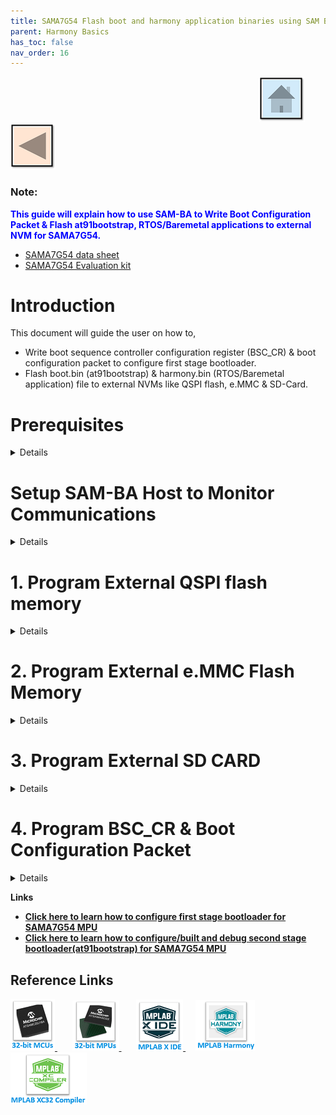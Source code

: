 ```yaml
---
title: SAMA7G54 Flash boot and harmony application binaries using SAM BA
parent: Harmony Basics
has_toc: false
nav_order: 16
---
```


&nbsp;&nbsp;&nbsp;&nbsp;&nbsp;&nbsp;&nbsp;&nbsp;&nbsp;&nbsp;&nbsp;&nbsp;&nbsp;&nbsp;&nbsp;&nbsp;&nbsp;&nbsp;&nbsp;&nbsp;&nbsp;&nbsp;&nbsp;&nbsp;&nbsp;&nbsp;&nbsp;&nbsp; &nbsp;&nbsp;&nbsp;&nbsp;&nbsp;&nbsp;&nbsp;&nbsp;&nbsp;&nbsp;&nbsp;&nbsp;&nbsp;&nbsp;&nbsp;&nbsp;&nbsp;&nbsp;&nbsp;&nbsp;&nbsp;&nbsp;&nbsp;&nbsp;&nbsp;&nbsp;&nbsp;&nbsp;&nbsp;&nbsp;&nbsp;&nbsp;&nbsp;&nbsp;&nbsp;&nbsp;&nbsp;&nbsp;&nbsp;&nbsp;&nbsp;&nbsp;&nbsp;&nbsp;&nbsp;&nbsp;&nbsp;&nbsp;&nbsp;&nbsp;&nbsp;&nbsp;&nbsp;&nbsp;&nbsp;&nbsp;&nbsp;&nbsp;&nbsp;&nbsp;&nbsp;&nbsp;&nbsp;&nbsp;&nbsp;&nbsp;&nbsp;&nbsp;&nbsp;&nbsp;&nbsp;&nbsp;[<img src="../../r_images/quick_home.png" title="Home">](../../../readme.md) [<img src="../../r_images/quick_back.png"  title="Back">](../readme.md)


### Note:
<span style="color:blue"> **This guide will explain how to use SAM-BA to  Write Boot Configuration Packet & Flash at91bootstrap, RTOS/Baremetal applications to external NVM for SAMA7G54.**</span>
- [SAMA7G54 data sheet](https://www.microchip.com/en-us/product/SAMA7G54)
- [SAMA7G54 Evaluation kit ](https://www.microchip.com/en-us/development-tool/EV21H18A)

# Introduction
This document will guide the user on how to, 
  * Write boot sequence controller configuration register (BSC_CR) & boot configuration packet to configure first stage bootloader.
  * Flash boot.bin (at91bootstrap) & harmony.bin (RTOS/Baremetal application) file to external NVMs like QSPI flash, e.MMC & SD-Card.

# Prerequisites
<details>
  <summary> Details
</summary>   <br>

* Familiar with the features of the SAM7G54-EK (board can be evaluation Kit) and understanding about the jumpers & Connectors on the board.
* Install SAM-BA tool on your windows host PC.
  * To Download the latest version of SAM-BA tool for Windows [click this link](https://www.microchip.com/en-us/development-tool/SAM-BA-In-system-Programmer).
  * Download the ZIP file and unzip it into a working directory of your choice.
  * Add the SAM-BA directory path to the environment variables.
    * To do this from your PC --> Open the Start Search, type in “env”.
    * Choose “Edit the system environment variables” --> Click "Environment Variables" --> "System Variables" --> add SAM-BA directory path to path variables.
      <img src = "images/7.png" align="middle">
  * Once the SAM-BA Host program has been installed, the execution of the application is from the Windows command prompt.

* [Refer this link](../sama7g54_configure_second_stage_bootloader/readme.md) to configure and build the at91bootstrap to load the application from the user preferred NVM like QSPI flash, e.MMC & SDCard.
  
  **Note:** This resultant at91bootstrap file (boot.bin) built with the preferred NVM configuration only to be used here.
* [Refer this link](https://github.com/search?q=org%3AMicrochip-MPLAB-Harmony+sam_a7g5&type=repositories) to build harmony application.
</details> 

# Setup SAM-BA Host to Monitor Communications 
<details>
  <summary> Details
</summary>   <br>
In this section you will establish SAM-BA Host Application communications with the target’s (SAMA7G54) SAM-BA Monitor. Then you will use the SAM-BA Host Applet (qspiflash) to erase and then write the boot.bin (at91bootstrap) and harmony.bin (MPLAB Harmony 3 application) binary images to NOR Flash Memory. 
<br>

Step 1: To communicate with the SAM-BA Monitor on the target, you must have installed the SAM-BA Host on a Host Computer. 

Step 2: Ensure there is no SD memory card inserted.

Step 3: Power the board by connecting a Micro-B USB cable to USBA port (J7) on the SAMA7G54-EK.

Step 4: Establish UART serial communication with PC through J24 on SAMA7G54 Evaluation Kit.

Step 5: Open Disable boot Jumper(J22) on SAMA7G54 Evaluation Kit.

Step 6: Follow below steps for SAMA7G54 Evaluation Kit:<br>
  *  Push and hold the "DISABLE BOOT" button. (This disables booting from the onboard memories - e.MMC Flash, SDCARD and QSPI flash Memory).<br>
  *  Reset the board by pressing and then releasing the reset "nRST" button.<br>
  *  Release the "DISABLE BOOT" button.<br>

Now, the SAMA7G54-EK will boot to the SAM-BA Monitor and start communications with the SAM-BA Host Application. 

***Note:***
  * SAM-BA communication Port can be j-link, serial or secure.

  * If user wants to program the SAMA7G54 Evaluation Kit, using j-link instead of serial UART port, then connect J24 with PC via USB cable and replace “serial” in SAM-BA commands with “j-link”.

    * Eg: Replace ***sam-ba -p serial -b sama7g5-ek -a lowlevel*** with ***sam-ba -p j-link -b sama7g5-ek -a lowlevel***

</details> 

# 1. Program External QSPI flash memory
<details>
  <summary> Details
</summary>  <br>

## 1.1. Erase QSPI flash memory
   Erase the contents of the QSPI Flash memory on the SAMA7G54-EK with the following command: 
   
   ***sam-ba -p j-link -b sama7g5-ek -a qspiflash -c erase***

   <mark>Example:</mark>

<img src = "images/step6.png" align="middle">

## 1.2. Program boot.bin to QSPI flash memory
   Program the boot.bin file on the SAMA7G54-EK with the following command: 
   
   ***sam-ba -p j-link -b sama7g5-ek -a qspiflash -c writeboot:boot.bin***
   * Note: Change directory to the location of boot.bin

   <mark>Example:</mark>

<img src = "images/step7.png" align="middle">


**Note:** [Refer this link](../sama7g54_configure_second_stage_bootloader/readme.md) to configure and build the at91bootstrap to load the application from QSPI.

The at91bootstrap file (boot.bin) built with QSPI configuration only to be used here.


## 1.3. Program harmony.bin to QSPI flash memory
   To program the application binary, harmony.bin file on the SAMA7G54-EK, use the following command:
   
   ***sam-ba -p j-link -b sama7g5-ek -a qspiflash -c write:harmony.bin:\<QSPI_OFFSET\>***
   
   **Note:**<br>
     * The \<QSPI_OFFSET\> should be the same offset used in the KCONFIG, while configuring the at91bootstrap to load from external QSPI <br>
     * Change directory to the location of harmony.bin.

   <mark>Example:</mark>

<img src = "images/step8.png" align="middle">

## <mark>Note:</mark>
To learn about more SAM-BA applet commands, refer your **SAM-BA installation directory**/doc/applet.html
</details> 


# 2. Program External e.MMC Flash Memory
<details>
  <summary> Details
</summary>   <br>		   
  To boot from e.MMC flash memory, we need to flash sdcard.img file in user partition area in e.MMC flash memory. 

## 2.1. Create sdcard.img file for boot.bin and harmony.bin.	
   
   To create **.img** file we need an SDCARD and a windows tool named **Win32DiskImager**. Click [here](https://win32diskimager.download/download-win32-disk-imager/) to download the tool.
   * First Partition the SDCARD with size of 4MB and format SDCARD with FAT or FAT32 file system.
   * Now place the boot.in and harmony.bin in SDCARD.
   * Install Win32DiskImager Tool and open the tool.
       * In Device tab, select the drive for which the image file needs to be created.
	     <img src = "images/step1.png" align="middle">
       * In ImageFile tab, enter the path and file name with extention(.img) to store the generated image file.
	     <img src = "images/step2.png" align="middle">
       * Now select the check box next to **Read Only Allocated Partitions** and click on **Read** button.
	     <img src = "images/step3.png" align="middle">
	   * When reading is completed, a pop-up window will be displayed with status as **Read Successful**.
	     <img src = "images/step4.png" align="middle">
	   * Now the generated image(.img) file will be available in above mentioned location. 	 

## 2.2. Program sdcard.img file to e.MMC flash memory
   To program the sdcard.img file on the SAMA7G54-EK with the following command:
   
   ***sam-ba -p j-link -b sama7g5-ek -a sdmmc -c write:sdcard.img***

 <mark>Example:</mark>

<img src = "images/step5.png" align="middle">

**Note:** [Refer this link](../sama7g54_configure_second_stage_bootloader/readme.md) to configure and build the at91bootstrap to load the application from e.MMC flash memory.

The at91bootstrap file (boot.bin) built with e.MMC configuration only to be used here.

## <mark>Note:</mark>
To learn about more SAM-BA applet commands, refer your **SAM-BA installation directory**/doc/applet.html
</details> 

# 3. Program External SD CARD
<details>
  <summary> Details
</summary>   <br>
To program the at91bootstrap -boot.bin file and application binary -harmony.bin file on SD-card:

  * (i) Format the SD card using your PC/Laptop.
  * (ii) Copy and paste boot.bin and harmony.bin into the SD card from your host PC.

**Note:** [Refer this link](../sama7g5_configure_second_stage_bootloader/readme.md) to configure and build the at91bootstrap to load the application from SD Card.

The at91bootstrap file (boot.bin) built with SD card configuration should be used here.

</details>


# 4. Program BSC_CR & Boot Configuration Packet
<details>
  <summary> Details
</summary>   <br>
After a reset, The ROM code reads the Boot Configuration Packet from the SRAM dedicated to Emulation mode if the bit BSC_CR.EMUL_EN is set to 1 or from the OTP matrix and configure boot sequence, Enable/Disable Monitor, configure the serial console UART.

Using Emulated OTP enables the user to test several boot configuration options, including secure boot mode without programming the OTP.

**Note:** If Emulation mode is enabled, the emulation SRAM is not backed up. After a power off/on, the configuration and content are lost.

## 4.1. Enable/Disable Emulation mode in BSC_CR

To Enable/Disable Emulation mode in Boot Sequence Controller Configuration Register (BSC_CR), the following SAM-BA command should be used:

To Enable Emulation Mode:

***sam-ba -p j-link -b sama7g5-ek -a bootconfig -c writecfg:bscr: EMULATION_ENABLED***

To Disable Emulation Mode:

***sam-ba -p j-link -b sama7g5-ek -a bootconfig -c writecfg:bscr: EMULATION_DISABLED***

## 4.2. Steps to write Boot Configuration Packet to emulated SRAM
 1. Emulation enable : sam-ba -p j-link -b sama7g5-ek -a bootconfig -c writecfg:bscr:EMULATION_ENABLED
 2. Reset            : sam-ba -p j-link -b sama7g5-ek -a bootconfig -c resetemul
 3. Refresh config   : sam-ba -p j-link -b sama7g5-ek -a bootconfig -c refreshcfg:emul
 4. Write Config     : sam-ba -p j-link -b sama7g5-ek -a bootconfig -c writecfg:bcp-emul:DBGU,SDMMC0_IOSET1 
 5. Lock config      : sam-ba -p j-link -b sama7g5-ek -a bootconfig -c lockcfg:bcp-emul

## 4.3. Steps to write Boot Configuration Packet to OTP
 1. Emulation disable: sam-ba -p j-link -b sama7g5-ek -a bootconfig -c writecfg:bscr:EMULATION_DISABLED
 2. Refresh config   : sam-ba -p j-link -b sama7g5-ek -a bootconfig -c refreshcfg:otp
 3. Write Config     : sam-ba -p j-link -b sama7g5-ek -a bootconfig -c writecfg:bcp-otp:DBGU,SDMMC0_IOSET1 
 4. Lock config      : sam-ba -p j-link -b sama7g5-ek -a bootconfig -c lockcfg:bcp-otp

## 4.4. Boot Configuration Packet different configurations available
The writecfg command programs the Boot Configuration Packet (BCP) into the ***Emulated SRAM***, if the ***emulation mode of the OTPC is enabled***. Else BCP packets are stored inside the ***OTP matrix***.

User can use the below command to get the full list of boot configurations possible:

***sam-ba -p j-link -b sama7g5-ek -a bootconfig -c writecfg:help***

<mark>Example boot configurations:</mark>

boot config with Serial Console on FLEXCOM0, boot from SDMMC1 store in OTP matrix

***sam-ba -p j-link -b sama7g5-ek -a bootconfig -c writecfg: bcp-otp:FLEXCOM0_USART_IOSET1,SDMMC1_IOSET1***

Empty boot configuration packet in OTP matrix

***sam-ba -p j-link -b sama7g5-ek -a bootconfig -c writecfg: bcp-otp:***

Boot config with SAM-BA Monitor Disabled, boot from SDMMC1 store in OTP-Emulation mode

***sam-ba -p j-link -b sama7g5-ek -a bootconfig -c writecfg: bcp-emul:MONITOR_DISABLED,SDMMC1_IOSET1***

Empty boot configuration packet in OTP-Emulation mode- Emulated SRAM

***sam-ba -p j-link -b sama7g5-ek -a bootconfig -c writecfg: bcp-emul:***



## <mark>Note:</mark>

To learn about more bootconfig SAM-BA applet commands: Refer your **SAM-BA installation directory**/doc/bootconfig-otp.html

</details>

**Links**
  * **[Click here to learn how to configure first stage bootloader for SAMA7G54 MPU](../sama7g54_configure_first_stage_bootloader/readme.md)**
  * **[Click here to learn how to configure/built and debug second stage bootloader(at91bootstrap) for SAMA7G54 MPU](../sama7g54_configure_second_stage_bootloader/readme.md)**

## Reference Links
[<a href="https://www.microchip.com/design-centers/32-bit" target="_blank"> <img src="../../r_images/32_bit_mcus.png"> </a>]()  &nbsp; &nbsp; &nbsp; [<a href="https://www.microchip.com/design-centers/32-bit-mpus" target="_blank"> <img src="../../r_images/32_bit_mpus.png"> </a>]()  &nbsp; &nbsp; &nbsp; [<a href="https://www.microchip.com/mplab/mplab-x-ide" target="_blank"> <img src="../../r_images/mplab_x_ide.png"> </a>]()  &nbsp; &nbsp; [<a href="https://www.microchip.com/mplab/mplab-harmony" target="_blank"> <img src="../../r_images/mplab_harmony.png"> </a>]() [<a href="https://www.microchip.com/mplab/compilers" target="_blank"> <img src="../../r_images/mplab_compiler.png"> </a>]()  
